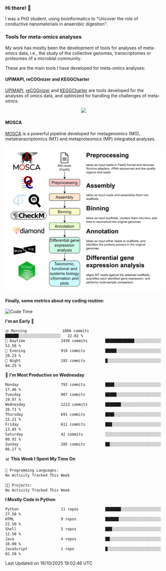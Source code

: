 ### Hi there! 👋

I was a PhD student, using bioinformatics to "Uncover the role of conductive nanomaterials in anaerobic digestion".

### Tools for meta-omics analyses

My work has mostly been the development of tools for analyses of meta-omics data, i.e., the study of the collective genomes, transcriptomes or proteomes of a microbial community.

These are the main tools I have developed for meta-omics analyses:

#### UPIMAPI, reCOGnizer and KEGGCharter

[UPIMAPI](https://github.com/iquasere/UPIMAPI), [reCOGnizer](https://github.com/iquasere/reCOGnizer) and [KEGGCharter](https://github.com/iquasere/KEGGCharter) are tools developed for the analyses of omics data, and optimized for handling the challenges of meta-omics.

<p align="center">
    <img src="assets/annotation_paper.png">
</p>

#### MOSCA

[MOSCA](https://github.com/iquasere/MOSCA) is a powerful pipeline developed for metagenomics (MG), metatranscriptomics (MT) and metaproteomics (MP) integrated analyses.

<p align="center">
    <img src="assets/mosca_workflow.png" align="center" width="700">
</p>


#### Finally, some metrics about my coding routine:

<!--START_SECTION:waka-->
![Code Time](http://img.shields.io/badge/Code%20Time-1%2C044%20hrs%2037%20mins-blue)

**I'm an Early 🐤** 

```text
🌞 Morning                1000 commits        ██████░░░░░░░░░░░░░░░░░░░   22.02 % 
🌆 Daytime                2430 commits        █████████████░░░░░░░░░░░░   53.50 % 
🌃 Evening                919 commits         █████░░░░░░░░░░░░░░░░░░░░   20.23 % 
🌙 Night                  193 commits         █░░░░░░░░░░░░░░░░░░░░░░░░   04.25 % 
```
📅 **I'm Most Productive on Wednesday** 

```text
Monday                   793 commits         ████░░░░░░░░░░░░░░░░░░░░░   17.46 % 
Tuesday                  907 commits         █████░░░░░░░░░░░░░░░░░░░░   19.97 % 
Wednesday                1213 commits        ███████░░░░░░░░░░░░░░░░░░   26.71 % 
Thursday                 691 commits         ████░░░░░░░░░░░░░░░░░░░░░   15.21 % 
Friday                   611 commits         ███░░░░░░░░░░░░░░░░░░░░░░   13.45 % 
Saturday                 42 commits          ░░░░░░░░░░░░░░░░░░░░░░░░░   00.92 % 
Sunday                   285 commits         ██░░░░░░░░░░░░░░░░░░░░░░░   06.27 % 
```


📊 **This Week I Spent My Time On** 

```text
💬 Programming Languages: 
No Activity Tracked This Week

🐱‍💻 Projects: 
No Activity Tracked This Week
```

**I Mostly Code in Python** 

```text
Python                   11 repos            ███████░░░░░░░░░░░░░░░░░░   27.50 % 
HTML                     9 repos             ██████░░░░░░░░░░░░░░░░░░░   22.50 % 
Shell                    5 repos             ███░░░░░░░░░░░░░░░░░░░░░░   12.50 % 
Java                     4 repos             ██░░░░░░░░░░░░░░░░░░░░░░░   10.00 % 
JavaScript               1 repo              █░░░░░░░░░░░░░░░░░░░░░░░░   02.50 % 
```




 Last Updated on 16/10/2025 19:02:46 UTC
<!--END_SECTION:waka-->
